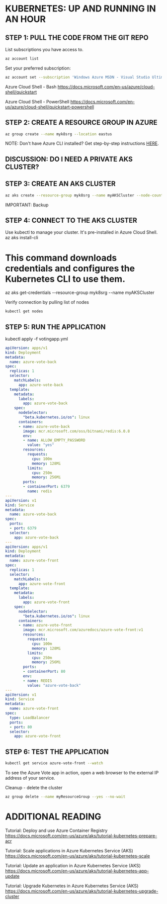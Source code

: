 
# KUBERNETES: UP AND RUNNING IN AN HOUR

## STEP 1: PULL THE CODE FROM THE GIT REPO

List subscriptions you have access to.

```bash
az account list
```

Set your preferred subscription:

```bash
az account set --subscription 'Windows Azure MSDN - Visual Studio Ultimate'
```

Azure Cloud Shell - Bash
https://docs.microsoft.com/en-us/azure/cloud-shell/quickstart

Azure Cloud Shell - PowerShell
https://docs.microsoft.com/en-us/azure/cloud-shell/quickstart-powershell

## STEP 2: CREATE A RESOURCE GROUP IN AZURE

```bash
az group create --name myk8srg --location eastus
```


NOTE: Don't have Azure CLI installed? Get step-by-step instructions [HERE](https://docs.microsoft.com/en-us/cli/azure/install-azure-cli).

## DISCUSSION: DO I NEED A PRIVATE AKS CLUSTER?

## STEP 3: CREATE AN AKS CLUSTER 

```bash
az aks create --resource-group myk8srg --name myAKSCluster --node-count 1 --enable-addons monitoring --generate-ssh-keys
```
IMPORTANT: Backup


## STEP 4: CONNECT TO THE AKS CLUSTER

Use kubectl to manage your cluster. It's pre-installed in Azure Cloud Shell.
az aks install-cli

# This command downloads credentials and configures the Kubernetes CLI to use them.
az aks get-credentials --resource-group myk8srg --name myAKSCluster

Verify connection by pulling list of nodes

```bash
kubectl get nodes
```

## STEP 5: RUN THE APPLICATION

kubectl apply -f votingapp.yml

```YAML
apiVersion: apps/v1
kind: Deployment
metadata:
  name: azure-vote-back
spec:
  replicas: 1
  selector:
    matchLabels:
      app: azure-vote-back
  template:
    metadata:
      labels:
        app: azure-vote-back
    spec:
      nodeSelector:
        "beta.kubernetes.io/os": linux
      containers:
      - name: azure-vote-back
        image: mcr.microsoft.com/oss/bitnami/redis:6.0.8
        env:
        - name: ALLOW_EMPTY_PASSWORD
          value: "yes"
        resources:
          requests:
            cpu: 100m
            memory: 128Mi
          limits:
            cpu: 250m
            memory: 256Mi
        ports:
        - containerPort: 6379
          name: redis
---
apiVersion: v1
kind: Service
metadata:
  name: azure-vote-back
spec:
  ports:
  - port: 6379
  selector:
    app: azure-vote-back
---
apiVersion: apps/v1
kind: Deployment
metadata:
  name: azure-vote-front
spec:
  replicas: 1
  selector:
    matchLabels:
      app: azure-vote-front
  template:
    metadata:
      labels:
        app: azure-vote-front
    spec:
      nodeSelector:
        "beta.kubernetes.io/os": linux
      containers:
      - name: azure-vote-front
        image: mcr.microsoft.com/azuredocs/azure-vote-front:v1
        resources:
          requests:
            cpu: 100m
            memory: 128Mi
          limits:
            cpu: 250m
            memory: 256Mi
        ports:
        - containerPort: 80
        env:
        - name: REDIS
          value: "azure-vote-back"
---
apiVersion: v1
kind: Service
metadata:
  name: azure-vote-front
spec:
  type: LoadBalancer
  ports:
  - port: 80
  selector:
    app: azure-vote-front
```

## STEP 6: TEST THE APPLICATION

```bash
kubectl get service azure-vote-front --watch
```

To see the Azure Vote app in action, open a web browser to the external IP address of your service.

Cleanup - delete the cluster

```bash
az group delete --name myResourceGroup --yes --no-wait
```

# ADDITIONAL READING 

Tutorial: Deploy and use Azure Container Registry
https://docs.microsoft.com/en-us/azure/aks/tutorial-kubernetes-prepare-acr

Tutorial: Scale applications in Azure Kubernetes Service (AKS)
https://docs.microsoft.com/en-us/azure/aks/tutorial-kubernetes-scale

Tutorial: Update an application in Azure Kubernetes Service (AKS)
https://docs.microsoft.com/en-us/azure/aks/tutorial-kubernetes-app-update

Tutorial: Upgrade Kubernetes in Azure Kubernetes Service (AKS)
https://docs.microsoft.com/en-us/azure/aks/tutorial-kubernetes-upgrade-cluster



